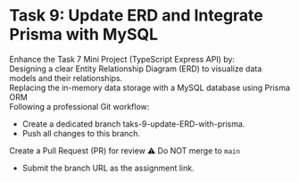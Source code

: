# Task 9: Update ERD and Integrate Prisma with MySQL

Enhance the Task 7 Mini Project (TypeScript Express API) by:  
Designing a clear Entity Relationship Diagram (ERD) to visualize data models and their relationships.  
Replacing the in-memory data storage with a MySQL database using Prisma ORM  
Following a professional Git workflow:  
 - Create a dedicated branch taks-9-update-ERD-with-prisma.  
 - Push all changes to this branch.

Create a Pull Request (PR) for review ⚠️ Do NOT merge to `main`  
 - Submit the branch URL as the assignment link.

